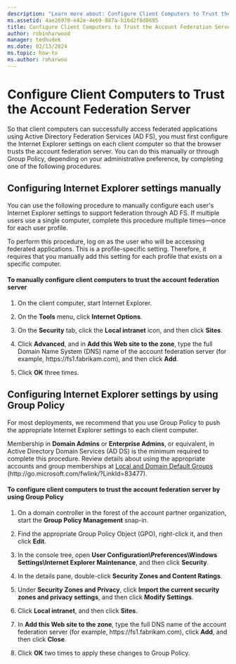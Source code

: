 ```yaml
---
description: "Learn more about: Configure Client Computers to Trust the Account Federation Server"
ms.assetid: 4ae26970-e42e-4e69-887a-b16d2f8d0695
title: Configure Client Computers to Trust the Account Federation Server
author: robinharwood
manager: tedhudek
ms.date: 02/13/2024
ms.topic: how-to
ms.author: roharwoo
---
```


# Configure Client Computers to Trust the Account Federation Server

So that client computers can successfully access federated applications using Active Directory Federation Services \(AD FS\), you must first configure the Internet Explorer settings on each client computer so that the browser trusts the account federation server. You can do this manually or through Group Policy, depending on your administrative preference, by completing one of the following procedures.

## Configuring Internet Explorer settings manually
You can use the following procedure to manually configure each user's Internet Explorer settings to support federation through AD FS. If multiple users use a single computer, complete this procedure multiple times—once for each user profile.

To perform this procedure, log on as the user who will be accessing federated applications. This is a profile\-specific setting. Therefore, it requires that you manually add this setting for each profile that exists on a specific computer.

#### To manually configure client computers to trust the account federation server

1.  On the client computer, start Internet Explorer.

2.  On the **Tools** menu, click **Internet Options**.

3.  On the **Security** tab, click the **Local intranet** icon, and then click **Sites**.

4.  Click **Advanced**, and in **Add this Web site to the zone**, type the full Domain Name System \(DNS\) name of the account federation server \(for example, https:\/\/fs1.fabrikam.com\), and then click **Add**.

5.  Click **OK** three times.

## Configuring Internet Explorer settings by using Group Policy
For most deployments, we recommend that you use Group Policy to push the appropriate Internet Explorer settings to each client computer.

Membership in **Domain Admins** or **Enterprise Admins**, or equivalent, in Active Directory Domain Services \(AD DS\) is the minimum required to complete this procedure.  Review details about using the appropriate accounts and group memberships at [Local and Domain Default Groups](/previous-versions/orphan-topics/ws.10/dd728026(v=ws.10)) \(http:\/\/go.microsoft.com\/fwlink\/?LinkId\=83477\).

#### To configure client computers to trust the account federation server by using Group Policy

1.  On a domain controller in the forest of the account partner organization, start the **Group Policy Management** snap\-in.

2.  Find the appropriate Group Policy Object \(GPO\), right\-click it, and then click **Edit**.

3.  In the console tree, open **User Configuration\\Preferences\\Windows Settings\\Internet Explorer Maintenance**, and then click **Security**.

4.  In the details pane, double\-click **Security Zones and Content Ratings**.

5.  Under **Security Zones and Privacy**, click **Import the current security zones and privacy settings**, and then click **Modify Settings**.

6.  Click **Local intranet**, and then click **Sites**.

7.  In **Add this Web site to the zone**, type the full DNS name of the account federation server \(for example, https:\/\/fs1.fabrikam.com\), click **Add**, and then click **Close**.

8.  Click **OK** two times to apply these changes to Group Policy.
